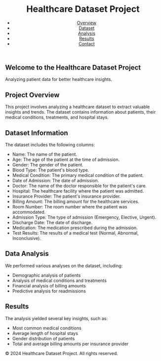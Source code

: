<!DOCTYPE html>
<html lang="en">
<head>
    <meta charset="UTF-8">
    <meta name="viewport" content="width=device-width, initial-scale=1.0">
    <title>Healthcare Dataset Project</title>

</head>
<body>
    <header>
        <div class="container">
            <div id="branding">
                <h1>Healthcare Dataset Project</h1>
            </div>
            <nav>
                <ul>
                    <li><a href="#overview">Overview</a></li>
                    <li><a href="#dataset">Dataset</a></li>
                    <li><a href="#analysis">Analysis</a></li>
                    <li><a href="#results">Results</a></li>
                    <li><a href="#contact">Contact</a></li>
                </ul>
            </nav>
        </div>
    </header>
    <section class="showcase">
        <div class="container">
            <h1>Welcome to the Healthcare Dataset Project</h1>
            <p>Analyzing patient data for better healthcare insights.</p>
        </div>
    </section>
    <section id="overview">
        <div class="container">
            <h2>Project Overview</h2>
            <p>This project involves analyzing a healthcare dataset to extract valuable insights and trends. The dataset contains information about patients, their medical conditions, treatments, and hospital stays.</p>
        </div>
    </section>
    <section id="dataset">
        <div class="container">
            <h2>Dataset Information</h2>
            <p>The dataset includes the following columns:</p>
            <ul>
                <li>Name: The name of the patient.</li>
                <li>Age: The age of the patient at the time of admission.</li>
                <li>Gender: The gender of the patient.</li>
                <li>Blood Type: The patient's blood type.</li>
                <li>Medical Condition: The primary medical condition of the patient.</li>
                <li>Date of Admission: The date of admission.</li>
                <li>Doctor: The name of the doctor responsible for the patient's care.</li>
                <li>Hospital: The healthcare facility where the patient was admitted.</li>
                <li>Insurance Provider: The patient's insurance provider.</li>
                <li>Billing Amount: The billing amount for the healthcare services.</li>
                <li>Room Number: The room number where the patient was accommodated.</li>
                <li>Admission Type: The type of admission (Emergency, Elective, Urgent).</li>
                <li>Discharge Date: The date of discharge.</li>
                <li>Medication: The medication prescribed during the admission.</li>
                <li>Test Results: The results of a medical test (Normal, Abnormal, Inconclusive).</li>
            </ul>
        </div>
    </section>
    <section id="analysis">
        <div class="container">
            <h2>Data Analysis</h2>
            <p>We performed various analyses on the dataset, including:</p>
            <ul>
                <li>Demographic analysis of patients</li>
                <li>Analysis of medical conditions and treatments</li>
                <li>Financial analysis of billing amounts</li>
                <li>Predictive analysis for readmissions</li>
            </ul>
        </div>
    </section>
    <section id="results">
        <div class="container">
            <h2>Results</h2>
            <p>The analysis yielded several key insights, such as:</p>
            <ul>
                <li>Most common medical conditions</li>
                <li>Average length of hospital stays</li>
                <li>Gender distribution of patients</li>
                <li>Total and average billing amounts per insurance provider</li>
            </ul>
        </div>
    </section>
    <footer>
        <div class="container">
            <p>&copy; 2024 Healthcare Dataset Project. All rights reserved.</p>
        </div>
    </footer>
</body>
</html>
